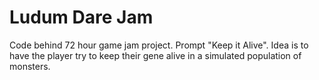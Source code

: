 # Ludum Dare Jam 

Code behind 72 hour game jam project. Prompt "Keep it Alive". Idea is to have the player try to keep their gene alive in a simulated population of monsters. 